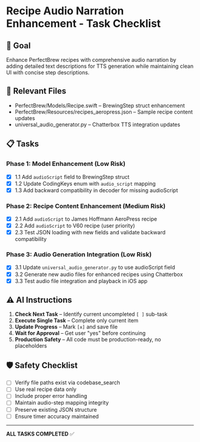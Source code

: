 # Recipe Audio Narration Enhancement - Task Checklist

## 🎯 Goal
Enhance PerfectBrew recipes with comprehensive audio narration by adding detailed text descriptions for TTS generation while maintaining clean UI with concise step descriptions.

## 📂 Relevant Files
- PerfectBrew/Models/Recipe.swift – BrewingStep struct enhancement
- PerfectBrew/Resources/recipes_aeropress.json – Sample recipe content updates
- universal_audio_generator.py – Chatterbox TTS integration updates

## 📋 Tasks

### Phase 1: Model Enhancement (Low Risk)
- [x] 1.1 Add `audioScript` field to BrewingStep struct
- [x] 1.2 Update CodingKeys enum with `audio_script` mapping
- [x] 1.3 Add backward compatibility in decoder for missing audioScript

### Phase 2: Recipe Content Enhancement (Medium Risk)
- [x] 2.1 Add `audioScript` to James Hoffmann AeroPress recipe
- [x] 2.2 Add `audioScript` to V60 recipe (user priority)
- [x] 2.3 Test JSON loading with new fields and validate backward compatibility

### Phase 3: Audio Generation Integration (Low Risk)
- [x] 3.1 Update `universal_audio_generator.py` to use audioScript field
- [x] 3.2 Generate new audio files for enhanced recipes using Chatterbox
- [x] 3.3 Test audio file integration and playback in iOS app

## ⚠️ AI Instructions
1. **Check Next Task** – Identify current uncompleted `[ ]` sub-task
2. **Execute Single Task** – Complete only current item
3. **Update Progress** – Mark `[x]` and save file
4. **Wait for Approval** – Get user "yes" before continuing
5. **Production Safety** – All code must be production-ready, no placeholders

## 🛡 Safety Checklist
- [ ] Verify file paths exist via codebase_search
- [ ] Use real recipe data only
- [ ] Include proper error handling
- [ ] Maintain audio-step mapping integrity
- [ ] Preserve existing JSON structure
- [ ] Ensure timer accuracy maintained

---
**ALL TASKS COMPLETED** ✅
